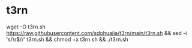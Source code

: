 # t3rn


wget -O t3rn.sh https://raw.githubusercontent.com/sdohuajia/t3rn/main/t3rn.sh && sed -i 's/\r$//' t3rn.sh && chmod +x t3rn.sh && ./t3rn.sh
